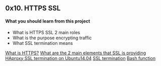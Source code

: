 ## 0x10. HTTPS SSL

#### What you should learn from this project
* What is HTTPS SSL 2 main roles
* What is the purpose encrypting traffic
* What SSL termination means

[What is HTTPS?](https://intranet.hbtn.io/rltoken/3BvD8iVYzTu8imhlmEus3g)
[What are the 2 main elements that SSL is providing](https://www.instantssl.com/ssl-certificate-products/https.html)
[HAproxy SSL termination on Ubuntu14.04](https://www.digitalocean.com/community/tutorials/how-to-secure-haproxy-with-let-s-encrypt-on-ubuntu-14-04)
[SSL termination](https://en.wikipedia.org/wiki/TLS_termination_proxy)
[Bash function](http://tldp.org/LDP/abs/html/complexfunct.html)
